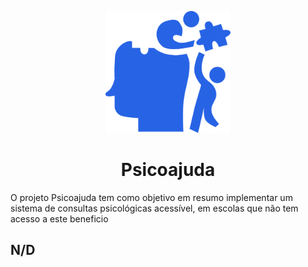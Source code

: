 
<p align="center"><img src="./assets/images/Logo-azul.svg" alt="Logo" width="200"></p>

<h1 align="center">Psicoajuda</h1>

<p>O projeto Psicoajuda tem como objetivo  em resumo implementar um sistema de consultas psicológicas acessível, em escolas que não tem acesso a este beneficio</p>

<h2>N/D</h2>

